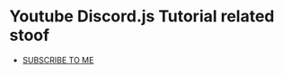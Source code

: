 # Youtube Discord.js Tutorial related stoof
- [SUBSCRIBE TO ME](https://youtube.com/c/BlackKnight683)
